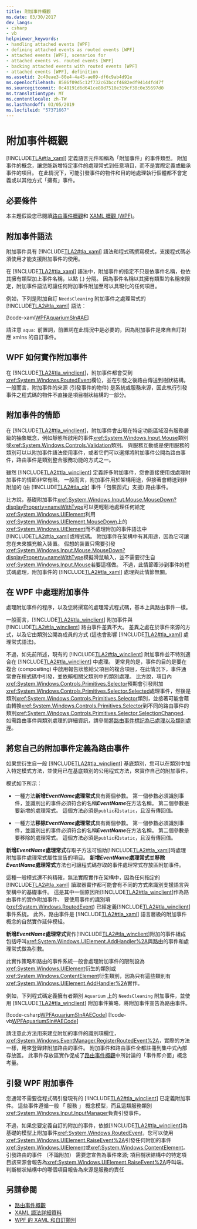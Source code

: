 ```yaml
---
title: 附加事件概觀
ms.date: 03/30/2017
dev_langs:
- csharp
- vb
helpviewer_keywords:
- handling attached events [WPF]
- defining attached events as routed events [WPF]
- attached events [WPF], scenarios for
- attached events vs. routed events [WPF]
- backing attached events with routed events [WPF]
- attached events [WPF], definition
ms.assetid: 2c40eae3-80e4-4a45-ae09-df6c9ab4d91e
ms.openlocfilehash: 8586f09d5c12f732c63bccf4682edf94144fd47f
ms.sourcegitcommit: 0c48191d6d641ce88d7510e319cf38c0e35697d0
ms.translationtype: MT
ms.contentlocale: zh-TW
ms.lasthandoff: 03/05/2019
ms.locfileid: "57371667"
---
```

# <a name="attached-events-overview"></a>附加事件概觀
[!INCLUDE[TLA#tla_xaml](../../../../includes/tlasharptla-xaml-md.md)] 定義語言元件和稱為「附加事件」的事件類型。 附加事件的概念，讓您能新增特定事件的處理常式到任意項目，而不是實際定義或繼承事件的項目。 在此情況下，可能引發事件的物件和目的地處理執行個體都不會定義或以其他方式「擁有」事件。  
  
 
  
<a name="prerequisites"></a>   
## <a name="prerequisites"></a>必要條件  
 本主題假設您已閱讀[路由事件概觀](routed-events-overview.md)和 [XAML 概觀 (WPF)](xaml-overview-wpf.md)。  
  
<a name="Syntax"></a>   
## <a name="attached-event-syntax"></a>附加事件語法  
 附加事件具有 [!INCLUDE[TLA2#tla_xaml](../../../../includes/tla2sharptla-xaml-md.md)] 語法和程式碼撰寫模式，支援程式碼必須使用才能支援附加事件的使用。  
  
 在 [!INCLUDE[TLA2#tla_xaml](../../../../includes/tla2sharptla-xaml-md.md)] 語法中，附加事件的指定不只是依事件名稱，也依其擁有類型加上事件名稱，以點 (.) 分隔。 因為事件名稱以其擁有類型的名稱來限定，附加事件語法可讓任何附加事件附加至可以具現化的任何項目。  
  
 例如，下列是附加自訂 `NeedsCleaning` 附加事件之處理常式的 [!INCLUDE[TLA2#tla_xaml](../../../../includes/tla2sharptla-xaml-md.md)] 語法︰  
  
 [!code-xaml[WPFAquariumSln#AE](~/samples/snippets/csharp/VS_Snippets_Wpf/WPFAquariumSln/CSharp/WPFAquarium/Window1.xaml#ae)]  
  
 請注意 `aqua:` 前置詞，前置詞在此情況中是必要的，因為附加事件是來自自訂對應 xmlns 的自訂事件。  
  
<a name="WPFImplements"></a>   
## <a name="how-wpf-implements-attached-events"></a>WPF 如何實作附加事件  
 在  [!INCLUDE[TLA2#tla_winclient](../../../../includes/tla2sharptla-winclient-md.md)]，附加事件都會受到<xref:System.Windows.RoutedEvent>欄位，並在引發之後路由傳送到樹狀結構。 一般而言，附加事件的來源 (引發事件的物件) 是系統或服務來源，因此執行引發事件之程式碼的物件不直接是項目樹狀結構的一部分。  
  
<a name="Scenarios"></a>   
## <a name="scenarios-for-attached-events"></a>附加事件的情節  
 在  [!INCLUDE[TLA2#tla_winclient](../../../../includes/tla2sharptla-winclient-md.md)]，附加事件會出現在特定功能區域沒有服務層級的抽象概念，例如靜態所啟用的事件<xref:System.Windows.Input.Mouse>類別或<xref:System.Windows.Controls.Validation>類別。 與服務互動或是使用服務的類別可以以附加事件語法使用事件，或者它們可以選擇將附加事件公開為路由事件，路由事件是類別整合服務功能的方式之一。  
  
 雖然 [!INCLUDE[TLA2#tla_winclient](../../../../includes/tla2sharptla-winclient-md.md)] 定義許多附加事件，您會直接使用或處理附加事件的情節非常有限。 一般而言，附加事件用於架構用途，但接著會轉送到非附加的 (由 [!INCLUDE[TLA2#tla_clr](../../../../includes/tla2sharptla-clr-md.md)] 事件「包裝函式」支援) 路由事件。  
  
 比方說，基礎附加事件<xref:System.Windows.Input.Mouse.MouseDown?displayProperty=nameWithType>可以更輕鬆地處理任何給定<xref:System.Windows.UIElement>利用<xref:System.Windows.UIElement.MouseDown>上的<xref:System.Windows.UIElement>而不處理附加的事件語法中[!INCLUDE[TLA2#tla_xaml](../../../../includes/tla2sharptla-xaml-md.md)]或程式碼。 附加事件在架構中有其用途，因為它可讓您在未來擴充輸入裝置。 假想的裝置只需要引發<xref:System.Windows.Input.Mouse.MouseDown?displayProperty=nameWithType>模擬滑鼠輸入，並不需要衍生自<xref:System.Windows.Input.Mouse>若要這樣做。 不過，此情節牽涉到事件的程式碼處理，附加事件的 [!INCLUDE[TLA2#tla_xaml](../../../../includes/tla2sharptla-xaml-md.md)] 處理與此情節無關。  
  
<a name="Handling"></a>   
## <a name="handling-an-attached-event-in-wpf"></a>在 WPF 中處理附加事件  
 處理附加事件的程序，以及您將撰寫的處理常式程式碼，基本上與路由事件一樣。  
  
 一般而言，[!INCLUDE[TLA2#tla_winclient](../../../../includes/tla2sharptla-winclient-md.md)] 附加事件與 [!INCLUDE[TLA2#tla_winclient](../../../../includes/tla2sharptla-winclient-md.md)] 路由事件差異不大。 差異之處在於事件來源的方式，以及它由類別公開為成員的方式 (這也會影響 [!INCLUDE[TLA2#tla_xaml](../../../../includes/tla2sharptla-xaml-md.md)] 處理常式語法)。  
  
 不過，如先前所述，現有的 [!INCLUDE[TLA2#tla_winclient](../../../../includes/tla2sharptla-winclient-md.md)] 附加事件並不特別適合在 [!INCLUDE[TLA2#tla_winclient](../../../../includes/tla2sharptla-winclient-md.md)] 中處理。 更常見的是，事件的目的是要在複合 (compositing) 中啟用報告狀態給父項目的複合項目，在此情況下，事件通常會在程式碼中引發，並依賴相關父類別中的類別處理。 比方說，項目內<xref:System.Windows.Controls.Primitives.Selector>預期會引發附加<xref:System.Windows.Controls.Primitives.Selector.Selected>處理事件，然後是類別<xref:System.Windows.Controls.Primitives.Selector>類別，並接著可能會藉由轉換<xref:System.Windows.Controls.Primitives.Selector>到不同的路由事件的類別<xref:System.Windows.Controls.Primitives.Selector.SelectionChanged>. 如需路由事件與類別處理的詳細資訊，請參閱[將路由事件標記為已處理以及類別處理](marking-routed-events-as-handled-and-class-handling.md)。  
  
<a name="Custom"></a>   
## <a name="defining-your-own-attached-events-as-routed-events"></a>將您自己的附加事件定義為路由事件  
 如果您衍生自一般 [!INCLUDE[TLA2#tla_winclient](../../../../includes/tla2sharptla-winclient-md.md)] 基底類別，您可以在類別中加入特定模式方法，並使用已在基底類別的公用程式方法，來實作自己的附加事件。  
  
 模式如下所示︰  
  
-   一種方法**新增*EventName*處理常式**具有兩個參數。 第一個參數必須識別事件，並識別出的事件必須符合的名稱***EventName***在方法名稱。 第二個參數是要新增的處理常式。 這個方法必須是`public`和`static`，且沒有傳回值。  
  
-   一種方法**移除*EventName*處理常式**具有兩個參數。 第一個參數必須識別事件，並識別出的事件必須符合的名稱***EventName***在方法名稱。 第二個參數是要移除的處理常式。 這個方法必須是`public`和`static`，且沒有傳回值。  
  
 **新增*EventName*處理常式**存取子方法可協助[!INCLUDE[TLA2#tla_xaml](../../../../includes/tla2sharptla-xaml-md.md)]時處理附加事件處理常式屬性宣告的項目。 **新增*EventName*處理常式**並**移除*EventName*處理常式**方法也可讓程式碼存取的事件處理常式存放區附加事件。  
  
 這種一般模式還不夠精確，無法實際實作在架構中，因為任何指定的 [!INCLUDE[TLA2#tla_xaml](../../../../includes/tla2sharptla-xaml-md.md)] 讀取器實作都可能會有不同的方式來識別支援語言與架構中的基礎事件。 這是其中一個原因所[!INCLUDE[TLA2#tla_winclient](../../../../includes/tla2sharptla-winclient-md.md)]作為路由事件的實作附加事件、 要使用事件的識別項 (<xref:System.Windows.RoutedEvent>) 已經定義[!INCLUDE[TLA2#tla_winclient](../../../../includes/tla2sharptla-winclient-md.md)]事件系統。 此外，路由事件是 [!INCLUDE[TLA2#tla_xaml](../../../../includes/tla2sharptla-xaml-md.md)] 語言層級的附加事件概念的自然實作延伸模組。  
  
 **新增*EventName*處理常式**實作[!INCLUDE[TLA2#tla_winclient](../../../../includes/tla2sharptla-winclient-md.md)]附加的事件組成包括呼叫<xref:System.Windows.UIElement.AddHandler%2A>與路由的事件和處理常式做為引數。  
  
 此實作策略和路由的事件系統一般會處理附加事件的限制設為<xref:System.Windows.UIElement>衍生的類別或<xref:System.Windows.ContentElement>衍生類別，因為只有這些類別有<xref:System.Windows.UIElement.AddHandler%2A>實作。  
  
 例如，下列程式碼定義擁有者類別 `Aquarium` 上的 `NeedsCleaning` 附加事件，並使用 [!INCLUDE[TLA2#tla_winclient](../../../../includes/tla2sharptla-winclient-md.md)] 附加事件策略，將附加事件宣告為路由事件。  
  
 [!code-csharp[WPFAquariumSln#AECode](~/samples/snippets/csharp/VS_Snippets_Wpf/WPFAquariumSln/CSharp/WPFAquariumObjects/Class1.cs#aecode)]
 [!code-vb[WPFAquariumSln#AECode](~/samples/snippets/visualbasic/VS_Snippets_Wpf/WPFAquariumSln/visualbasic/wpfaquariumobjects/class1.vb#aecode)]  
  
 請注意此方法用來建立附加的事件的識別項欄位， <xref:System.Windows.EventManager.RegisterRoutedEvent%2A>，實際的方法一樣，用來登錄非附加路由的事件。 附加事件和路由事件全都註冊到集中式內部存放區。 此事件存放區實作促成了[路由事件概觀](routed-events-overview.md)中所討論的「事件即介面」概念考量。  
  
<a name="Raising"></a>   
## <a name="raising-a-wpf-attached-event"></a>引發 WPF 附加事件  
 您通常不需要從程式碼引發現有的 [!INCLUDE[TLA2#tla_winclient](../../../../includes/tla2sharptla-winclient-md.md)] 已定義附加事件。 這些事件遵循一般 「 服務 」 概念模型，而且這類服務類別<xref:System.Windows.Input.InputManager>負責引發事件。  
  
 不過，如果您要定義自訂的附加的事件，依據[!INCLUDE[TLA2#tla_winclient](../../../../includes/tla2sharptla-winclient-md.md)]為基礎的模型上附加事件<xref:System.Windows.RoutedEvent>，您可以使用<xref:System.Windows.UIElement.RaiseEvent%2A>引發任何附加的事件<xref:System.Windows.UIElement>或<xref:System.Windows.ContentElement>。 引發路由的事件 （不論附加） 需要您宣告為事件來源; 項目樹狀結構中的特定項目該來源會報告為<xref:System.Windows.UIElement.RaiseEvent%2A>呼叫端。 判斷樹狀結構中的哪個項目報告為來源是服務的責任  
  
## <a name="see-also"></a>另請參閱
- [路由事件概觀](routed-events-overview.md)
- [XAML 語法詳細資料](xaml-syntax-in-detail.md)
- [WPF 的 XAML 和自訂類別](xaml-and-custom-classes-for-wpf.md)

